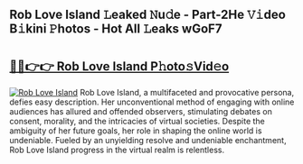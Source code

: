 ## Rob Love Island 𝙻eaked 𝙽u𝚍e - Part-2He 𝚅𝚒deo B𝚒kini 𝙿hotos - Hot All 𝙻eaks wGoF7

# <h2><a href="http://ld2tq1v.urlbe.top/?page=Rob+Love+Island">🔗🔗👉👉 Rob Love Island P𝚑oto𝚜Vid𝚎o</a></h2>

[![Rob Love Island](https://i.imgur.com/eBuTRDB.gif)](http://ld2tq1v.urlbe.top/?page=Rob+Love+Island)
Rob Love Island, a multifaceted and provocative persona, defies easy description. Her unconventional method of engaging with online audiences has allured and offended observers, stimulating debates on consent, morality, and the intricacies of virtual societies. Despite the ambiguity of her future goals, her role in shaping the online world is undeniable. Fueled by an unyielding resolve and undeniable enchantment, Rob Love Island progress in the virtual realm is relentless.

